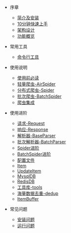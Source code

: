 * 序章
  * [简介及安装](README.md)
  * [10分钟快速上手](foreword/10分钟上手.md)
  * [架构设计](foreword/架构设计.md)
  * [功能概览](foreword/功能概览.md)

* 常用工具
  * [命令行工具](command/cmdline.md)

* 使用说明
  * [使用前必读](usage/使用前必读.md)
  * [轻量爬虫-AirSpider](usage/AirSpider.md)
  * [分布式爬虫-Spider](usage/Spider.md)
  * [批次爬虫-BatchSpider](usage/BatchSpider.md)
  * [爬虫集成](usage/爬虫集成.md)

* 使用进阶
  * [请求-Request](source_code/Request.md)
  * [响应-Response](source_code/Response.md)
  * [解析器-BaseParser](source_code/BaseParser.md)
  * [批次解析器-BatchParser](source_code/BatchParser.md)
  * [Spider进阶](source_code/Spider进阶.md)
  * [BatchSpider进阶](source_code/BatchSpider进阶.md)
  * [配置文件](source_code/配置文件.md)
  * [Item](source_code/Item.md)
  * [UpdateItem](source_code/UpdateItem.md)
  * [MysqlDB](source_code/MysqlDB.md)
  * [RedisDB](source_code/RedisDB.md)
  * [工具库-tools](source_code/tools.md)
  * [海量数据去重-dedup](source_code/dedup.md)
  * [ItemBuffer](source_code/ItemBuffer.md)

* 常见问题
  * [安装问题](question/安装问题.md)
  * [运行问题](question/运行问题.md)